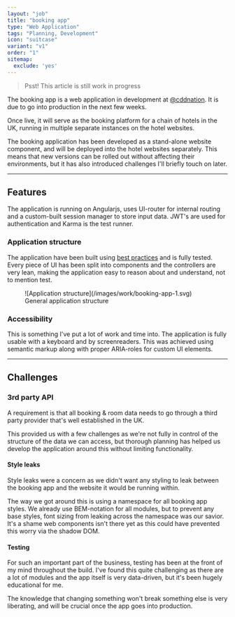 ```yaml
---
layout: "job"
title: "booking app"
type: "Web Application"
tags: "Planning, Development"
icon: "suitcase"
variant: "v1"
order: "1"
sitemap:
  exclude: 'yes'
---
```


> Psst! This article is still work in progress

The booking app is a web application in development at [@cddnation](http://cddnation.com). It is due to go into production in the next few weeks.

Once live, it will serve as the booking platform for a chain of hotels in the UK, running in multiple separate instances on the hotel websites.

The booking application has been developed as a stand-alone website component, and will be deployed into the hotel websites separately. This means that new versions can be rolled out without affecting their environments, but it has also introduced challenges I'll briefly touch on later.

---

## Features

The application is running on Angularjs, uses UI-router for internal routing and a custom-built session manager to store input data. JWT's are used for authentication and Karma is the test runner.

### Application structure

The application have been built using [best practices](https://github.com/johnpapa/angular-styleguide) and is fully tested. Every piece of UI has been split into components and the controllers are very lean, making the application easy to reason about and understand, not to mention test.

<figure markdown="1">
![Application structure](/images/work/booking-app-1.svg)
<figcaption>General application structure</figcaption>
</figure>

### Accessibility

This is something I've put a lot of work and time into. The application is fully usable with a keyboard and by screenreaders. This was achieved using semantic markup along with proper ARIA-roles for custom UI elements.


---


## Challenges

### 3rd party API

A requirement is that all booking & room data needs to go through a third party provider that's well established in the UK.

This provided us with a few challenges as we're not fully in control of the structure of the data we can access, but thorough planning has helped us develop the application around this without limiting functionality.

#### Style leaks

Style leaks were a concern as we didn't want any styling to leak between the booking app and the website it would be running within.

The way we got around this is using a namespace for all booking app styles. We already use BEM-notation for all modules, but to prevent any base styles, font sizing from leaking across the namespace was our savior. It's a shame web components isn't there yet as this could have prevented this worry via the shadow DOM.

#### Testing

For such an important part of the business, testing has been at the front of my mind throughout the build. I've found this quite challenging as there are a lot of modules and the app itself is very data-driven, but it's been hugely educational for me. 

The knowledge that changing something won't break something else is very liberating, and will be crucial once the app goes into production.